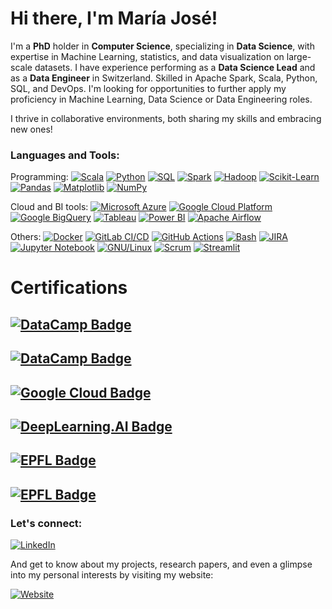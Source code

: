 # Hi there, I'm María José!

I'm a **PhD** holder in **Computer Science**, specializing in **Data Science**, with expertise in Machine Learning, statistics, and data visualization on large-scale datasets. I have experience performing as a **Data Science Lead** and as a **Data Engineer** in Switzerland. Skilled in Apache Spark, Scala, Python, SQL, and DevOps. I'm looking for opportunities to further apply my proficiency in Machine Learning, Data Science or Data Engineering roles.

I thrive in collaborative environments, both sharing my skills and embracing new ones!

### Languages and Tools:
Programming:
[![Scala](https://img.shields.io/badge/-Scala-red?logo=scala)](https://www.scala-lang.org/)
[![Python](https://img.shields.io/badge/-Python-blue?logo=python)](https://www.python.org/)
[![SQL](https://img.shields.io/badge/-SQL-4479A1?logo=sql)](https://www.w3schools.com/sql/)
[![Spark](https://img.shields.io/badge/-Spark-yellow?logo=apache-spark)](https://spark.apache.org/)
[![Hadoop](https://img.shields.io/badge/-Hadoop-FF7300?logo=apache-hadoop)](https://hadoop.apache.org/)
[![Scikit-Learn](https://img.shields.io/badge/-Scikit_Learn-F7931E?logo=scikit-learn)](https://scikit-learn.org/)
[![Pandas](https://img.shields.io/badge/-Pandas-150458?logo=pandas)](https://pandas.pydata.org/)
[![Matplotlib](https://img.shields.io/badge/-Matplotlib-11557C?logo=python)](https://matplotlib.org/)
[![NumPy](https://img.shields.io/badge/-NumPy-013243?logo=numpy)](https://numpy.org/)

Cloud and BI tools:
[![Microsoft Azure](https://img.shields.io/badge/-Microsoft%20Azure-blue?logo=microsoft-azure)](https://azure.microsoft.com/)
[![Google Cloud Platform](https://img.shields.io/badge/-Google%20Cloud%20Platform-4285F4?logo=google-cloud)](https://cloud.google.com/)
[![Google BigQuery](https://img.shields.io/badge/-Google%20BigQuery-4285F4?logo=google-cloud)](https://cloud.google.com/bigquery/)
[![Tableau](https://img.shields.io/badge/-Tableau-E97627?logo=tableau)](https://www.tableau.com/)
[![Power BI](https://img.shields.io/badge/-Power%20BI-F2C811?logo=powerbi)](https://powerbi.microsoft.com/)
[![Apache Airflow](https://img.shields.io/badge/-Airflow-017CEE?logo=apache-airflow)](https://airflow.apache.org/)

Others:
[![Docker](https://img.shields.io/badge/-Docker-blue?logo=docker)](https://www.docker.com/)
[![GitLab CI/CD](https://img.shields.io/badge/-GitLab%20CI%2FCD-orange?logo=gitlab)](https://about.gitlab.com/stages-devops-lifecycle/continuous-integration/)
[![GitHub Actions](https://img.shields.io/badge/-GitHub%20Actions-2088FF?logo=github-actions)](https://github.com/features/actions)
[![Bash](https://img.shields.io/badge/-Bash-4EAA25?logo=gnu-bash)](https://www.gnu.org/software/bash/)
[![JIRA](https://img.shields.io/badge/-JIRA-0052CC?logo=jira)](https://www.atlassian.com/software/jira)
[![Jupyter Notebook](https://img.shields.io/badge/-Jupyter-FFFFFF?logo=jupyter)](https://jupyter.org/)
[![GNU/Linux](https://img.shields.io/badge/-GNU%2FLinux-black?logo=linux)](https://www.gnu.org/gnu/linux-and-gnu.en.html)
[![Scrum](https://img.shields.io/badge/-Scrum-0093DD?logo=scrum)](https://www.scrum.org/)
[![Streamlit](https://img.shields.io/badge/-Streamlit-FF4B4B?logo=streamlit)](https://streamlit.io/)

# Certifications

## [![DataCamp Badge](https://img.shields.io/badge/DataCamp-Data%20Scientist%20in%20Python%20Career%20Track-blue)](https://www.datacamp.com/courses/data-scientist-with-python-track)
## [![DataCamp Badge](https://img.shields.io/badge/DataCamp-Power%20BI%20Fundamentals%20Skill%20Track-blue)](https://www.datacamp.com/courses/power-bi-fundamentals)
## [![Google Cloud Badge](https://img.shields.io/badge/Google%20Cloud-From%20Data%20to%20Insights%20with%20Google%20Cloud%20Specialization-yellow)](https://www.coursera.org/specializations/from-data-to-insights-google-cloud)
## [![DeepLearning.AI Badge](https://img.shields.io/badge/DeepLearning.AI-Neural%20Networks%20and%20Deep%20Learning%20course-green)](https://www.coursera.org/learn/neural-networks-deep-learning)
## [![EPFL Badge](https://img.shields.io/badge/EPFL-Functional%20Programming%20Principles%20in%20Scala%20course-red)](https://www.coursera.org/learn/scala-functional-programming)
## [![EPFL Badge](https://img.shields.io/badge/EPFL-Big%20Data%20Analysis%20with%20Scala%20and%20Spark%20course-red)](https://www.coursera.org/learn/scala-spark-big-data)

### Let's connect:

[![LinkedIn](https://img.shields.io/badge/LinkedIn-mjbasgall-blue)](https://www.linkedin.com/in/mjbasgall/)

And get to know about my projects, research papers, and even a glimpse into my personal interests by visiting my website:

[![Website](https://img.shields.io/badge/Website-majobasgall.github.io/-green)](https://majobasgall.github.io/)
